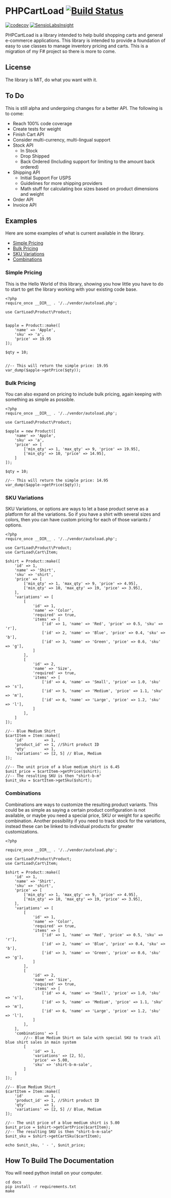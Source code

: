 # PHPCartLoad [![Build Status](https://travis-ci.org/joseph-montanez/PHPCartLoad.svg?branch=master)](https://travis-ci.org/joseph-montanez/PHPCartLoad) #

[![codecov](https://codecov.io/gh/joseph-montanez/PHPCartLoad/branch/master/graph/badge.svg)](https://codecov.io/gh/joseph-montanez/PHPCartLoad)
[![SensioLabsInsight](https://insight.sensiolabs.com/projects/326e83e2-7e5b-4071-a44d-a3ce71117982/mini.png)](https://insight.sensiolabs.com/projects/326e83e2-7e5b-4071-a44d-a3ce71117982)

PHPCartLoad is a library intended to help build shopping carts and general e-commerce applications. This library is intended to provide a foundation of easy to use classes to manage inventory pricing and carts. This is a migration of my F# project so there is more to come.

## License

The library is MIT, do what you want with it.

## To Do

This is still alpha and undergoing changes for a better API. The following is to come:

 - Reach 100% code coverage
 - Create tests for weight
 - Finish Cart API
 - Consider multi-currency, multi-lingual support
 - Stock API
   - In Stock
   - Drop Shipped
   - Back Ordered (Including support for limiting to the amount back ordered)
 - Shipping API
   - Initial Support For USPS
   - Guidelines for more shipping providers
   - Math stuff for calculating box sizes based on product dimensions and weight
 - Order API
 - Invoice API

## Examples

Here are some examples of what is current available in the library.

 - [Simple Pricing](#simple-pricing)
 - [Bulk Pricing](#bulk-pricing)
 - [SKU Variations](#sku-variations)
 - [Combinations](#combinations)

### Simple Pricing

This is the Hello World of this library, showing you how little you have to do to start to get the library working with your existing code base.

    <?php
    require_once __DIR__ . '/../vendor/autoload.php';
    
    use CartLoad\Product\Product;
    
    
    $apple = Product::make([
        'name' => 'Apple',
        'sku' => 'a',
        'price' => 19.95
    ]);
    
    $qty = 10;
    
    
    //-- This will return the simple price: 19.95
    var_dump($apple->getPrice($qty));

### Bulk Pricing

You can also expand on pricing to include bulk pricing, again keeping with something as simple as possible.

    <?php
    require_once __DIR__ . '/../vendor/autoload.php';
    
    use CartLoad\Product\Product;

    $apple = new Product([
        'name' => 'Apple',
        'sku' => 'a',
        'price' => [
            ['min_qty' => 1, 'max_qty' => 9, 'price' => 19.95],
            ['min_qty' => 10, 'price' => 14.95],
        ]
    ]);

    $qty = 10;

    //-- This will return the simple price: 14.95
    var_dump($apple->getPrice($qty));

### SKU Variations

SKU Variations, or options are ways to let a base product serve as a platform for all the variations. So if you have a shirt with several sizes and colors, then you can have custom pricing for each of those variants / options.

    <?php
    require_once __DIR__ . '/../vendor/autoload.php';
    
    use CartLoad\Product\Product;
    use CartLoad\Cart\Item;
    
    $shirt = Product::make([
        'id' => 1,
        'name' => 'Shirt',
        'sku' => 'shirt',
        'price' => [
            ['min_qty' => 1, 'max_qty' => 9, 'price' => 4.95],
            ['min_qty' => 10, 'max_qty' => 19, 'price' => 3.95],
        ],
        'variations' => [
            [
                'id' => 1,
                'name' => 'Color',
                'required' => true,
                'items' => [
                    ['id' => 1, 'name' => 'Red', 'price' => 0.5, 'sku' => 'r'],
                    ['id' => 2, 'name' => 'Blue', 'price' => 0.4, 'sku' => 'b'],
                    ['id' => 3, 'name' => 'Green', 'price' => 0.6, 'sku' => 'g'],
                ]
            ],
            [
                'id' => 2,
                'name' => 'Size',
                'required' => true,
                'items' => [
                    ['id' => 4, 'name' => 'Small', 'price' => 1.0, 'sku' => 's'],
                    ['id' => 5, 'name' => 'Medium', 'price' => 1.1, 'sku' => 'm'],
                    ['id' => 6, 'name' => 'Large', 'price' => 1.2, 'sku' => 'l'],
                ]
            ],
        ]
    ]);
    
    //-- Blue Medium Shirt
    $cartItem = Item::make([
        'id'         => 1,
        'product_id' => 1, //Shirt product ID
        'qty'        => 1,
        'variations' => [2, 5] // Blue, Medium
    ]);
    
    //-- The unit price of a blue medium shirt is 6.45
    $unit_price = $cartItem->getPrice($shirt);
    //-- The resulting SKU is then "shirt-b-m"
    $unit_sku = $cartItem->getSku($shirt);
    
### Combinations

Combinations are ways to customize the resulting product variants. This could be as simple as saying a certain product
configuration is not available, or maybe you need a special price, SKU or weight for a specific combination. Another
possibility if you need to track stock for the variations, instead these can be linked to individual products for
greater customizations.

    <?php
    
    require_once __DIR__ . '/../vendor/autoload.php';
    
    use CartLoad\Product\Product;
    use CartLoad\Cart\Item;
    
    $shirt = Product::make([
        'id' => 1,
        'name' => 'Shirt',
        'sku' => 'shirt',
        'price' => [
            ['min_qty' => 1, 'max_qty' => 9, 'price' => 4.95],
            ['min_qty' => 10, 'max_qty' => 19, 'price' => 3.95],
        ],
        'variations' => [
            [
                'id' => 1,
                'name' => 'Color',
                'required' => true,
                'items' => [
                    ['id' => 1, 'name' => 'Red', 'price' => 0.5, 'sku' => 'r'],
                    ['id' => 2, 'name' => 'Blue', 'price' => 0.4, 'sku' => 'b'],
                    ['id' => 3, 'name' => 'Green', 'price' => 0.6, 'sku' => 'g'],
                ]
            ],
            [
                'id' => 2,
                'name' => 'Size',
                'required' => true,
                'items' => [
                    ['id' => 4, 'name' => 'Small', 'price' => 1.0, 'sku' => 's'],
                    ['id' => 5, 'name' => 'Medium', 'price' => 1.1, 'sku' => 'm'],
                    ['id' => 6, 'name' => 'Large', 'price' => 1.2, 'sku' => 'l'],
                ]
            ],
        ],
        'combinations' => [
            //-- Blue Medium Shirt on Sale with special SKU to track all blue shirt sales in main system
            [
                'id' => 1,
                'variations' => [2, 5],
                'price' => 5.00,
                'sku' => 'shirt-b-m-sale',
            ]
        ]
    ]);
    
    //-- Blue Medium Shirt
    $cartItem = Item::make([
        'id'         => 1,
        'product_id' => 1, //Shirt product ID
        'qty'        => 1,
        'variations' => [2, 5] // Blue, Medium
    ]);
    
    //-- The unit price of a blue medium shirt is 5.00
    $unit_price = $shirt->getCartPrice($cartItem);
    //-- The resulting SKU is then "shirt-b-m-sale"
    $unit_sku = $shirt->getCartSku($cartItem);
    
    echo $unit_sku, ' - ', $unit_price;
    
## How To Build The Documentation

You will need python install on your computer.

    cd docs
    pip install -r requirements.txt
    make